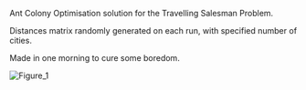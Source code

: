Ant Colony Optimisation solution for the Travelling Salesman Problem.

Distances matrix randomly generated on each run, with specified number of cities.

Made in one morning to cure some boredom.

![Figure_1](https://github.com/jackoubridge/aco-tscp/assets/116497746/5e9c54d1-16dc-4973-87a1-f8e163cab934)

